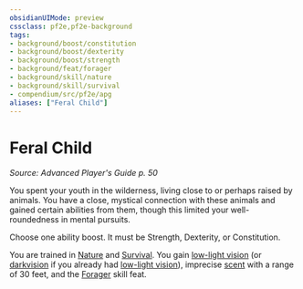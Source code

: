 ```yaml
---
obsidianUIMode: preview
cssclass: pf2e,pf2e-background
tags:
- background/boost/constitution
- background/boost/dexterity
- background/boost/strength
- background/feat/forager
- background/skill/nature
- background/skill/survival
- compendium/src/pf2e/apg
aliases: ["Feral Child"]
---
```

# Feral Child
*Source: Advanced Player's Guide p. 50*  

You spent your youth in the wilderness, living close to or perhaps raised by animals. You have a close, mystical connection with these animals and gained certain abilities from them, though this limited your well-roundedness in mental pursuits.

Choose one ability boost. It must be Strength, Dexterity, or Constitution.

You are trained in [Nature](../../skills.md#Nature) and [Survival](../../skills.md#Survival). You gain [low-light vision](../../../Rules/abilities/low-light-vision.md) (or [darkvision](../../../Rules/abilities/darkvision.md) if you already had [low-light vision](../../../Rules/abilities/low-light-vision.md)), imprecise [scent](../../../Rules/abilities/scent.md) with a range of 30 feet, and the [Forager](../../feats/forager.md) skill feat.